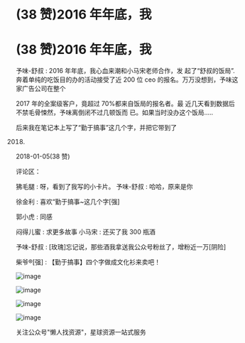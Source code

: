 # (38 赞)2016 年年底，我

# (38 赞)2016 年年底，我

予味-舒叔 : 2016 年年底，我心血来潮和小马宋老师合作，发 起了“舒叔的饭局”. 奔着单纯的吃饭目的办的活动接受了近 200 位 ceo 的报名。万万没想到，予味这家广告公司在整个

2017 年的全案级客户，竟超过 70%都来自饭局的报名者。最 近几天看到数据后不禁毛骨悚然，予味离倒闭不过几顿饭而 已。如果当时没办这个饭局.....

后来我在笔记本上写了“勤于搞事”这几个字，并把它带到了

2018.

2018-01-05(38 赞)

评论区：

狒毛腿 : 呀，看到了我写的小卡片。 予味-舒叔 : 哈哈，原来是你

徐金利 : 喜欢“勤于搞事~这几个字[强]

郭小虎 : 同感

闷得儿蜜 : 求更多故事 小马宋 : 还买了我 300 瓶酒

予味-舒叔 : [玫瑰]忘记说，那些酒我拿送我公众号粉丝了，增粉近一万[阴险]

柴爷®[强] : 【勤于搞事】四个字做成文化衫来卖吧！

![image](img/Image_007.png)

![image](img/Image_008.png)

![image](img/Image_009.png)

![image](img/Image_010.png)

关注公众号"懒人找资源"，星球资源一站式服务